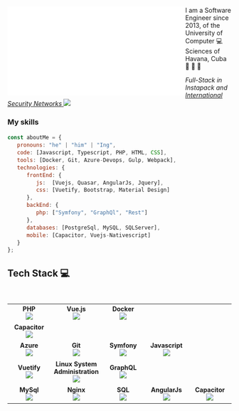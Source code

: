 <!-- Working GIF -->
<div>
<img src="https://github.com/BURNING-SOLUTIONS/reeveng/blob/master/svg.svg" alt="dev_object" align="left" width="400" height="200"/> 
<p>I am a Software Engineer since 2013, of the University of Computer 💻 Sciences of Havana, Cuba 💪 🧑‍ 💪</p>
<p><em>Full-Stack in Instapack and <a href="https://isnsecurity.com/">International Security Networks <img src="https://media.giphy.com/media/WUlplcMpOCEmTGBtBW/giphy.gif" width="40"></em></a>
</div>
<div>

### My skills
```javascript
const aboutMe = {
   pronouns: "he" | "him" | "Ing",
   code: [Javascript, Typescript, PHP, HTML, CSS],
   tools: [Docker, Git, Azure-Devops, Gulp, Webpack],
   technologies: {
      frontEnd: {
         js:  [Vuejs, Quasar, AngularJs, Jquery],
         css: [Vuetify, Bootstrap, Material Design]
      },
      backEnd: {
         php: ["Symfony", "GraphQl", "Rest"]
      },
      databases: [PostgreSql, MySQL, SQLServer],
      mobile: [Capacitor, Vuejs-Nativescript]
   }
};
```
## Tech Stack :computer:

<br>
<table>
<tbody>
 <tr>
<td align="center" width="20%">
<span><b><center>PHP</center></b></span> 
<img height=60px src="https://seeklogo.com/images/P/php-logo-ADE513E748-seeklogo.com.png"> 
</td>

<td align="center" width="20%">
<span><b><center>Vue.js</center></b></span> 
<img height=60px src="https://seeklogo.com/images/V/vuejs-logo-17D586B587-seeklogo.com.png"> 
</td>

<td align="center" width="20%">
<span><b><center>Docker</center></b></span> 
<img height=60px src="https://encrypted-tbn0.gstatic.com/images?q=tbn%3AANd9GcTApU_6Eg4oWx3NMhLifHmNEkxjeMxfd3oGUA&usqp=CAU"> 
</td>
</tr>

<td align="center" width="20%">
<span><b><center>Capacitor</center></b></span> 
<img height=65px src="https://seeklogo.com/images/C/capacitor-logo-DF3634DD70-seeklogo.com.png"> 
</td>
<tr>
<td align="center" width="20%">
<span><b><center>Azure</center></b></span> 
<img height=65px src="https://seeklogo.com/images/M/microsoft-azure-logo-85055C44BE-seeklogo.com.png"> 
</td>

<td align="center" width="20%">
<span><b><center>Git</center></b></span> 
<img height=65px src="https://git-scm.com/images/logos/downloads/Git-Logo-2Color.png"> 
</td>

<td align="center" width="20%">
<span><b><center>Symfony</center></b></span> 
<img height=65px src="https://seeklogo.com/images/S/symfony-logo-AA34C8FC16-seeklogo.com.png"> 
</td>

<td align="center" width="20%">
<span><b><center>Javascript</center></b></span> 
<img height=65px src="https://seeklogo.com/images/J/javascript-js-logo-2949701702-seeklogo.com.png"> 
</td>
</tr>

<tr>
<td align="center" width="20%">
<span><b><center>Vuetify</center></b></span> 
<img height=65px src="https://seeklogo.com/images/V/vuetify-logo-3BCF73C928-seeklogo.com.png"> 
</td>

<td align="center" width="20%">
<span><b><center>Linux System Administration</center></b></span> 
<img height=65px src="https://upload.wikimedia.org/wikipedia/commons/a/af/Tux.png"> 
</td>



<td align="center" width="20%">
<span><b><center>GraphQL</center></b></span> 
<img height=65px src="https://seeklogo.com/images/G/graphql-logo-97CBBB6D51-seeklogo.com.png"> 
</td>
</tr>

<tr>
<td align="center" width="20%">
<span><b><center>MySql</center></b></span> 
<img height=65px src="https://seeklogo.com/images/M/mysql-logo-B047FB7790-seeklogo.com.png"> 
</td>

<td align="center" width="20%">
<span><b><center>Nginx</center></b></span> 
<img height=65px src="http://www.myiconfinder.com/uploads/iconsets/256-256-cf2ed3956a3a1484f83ed20d7e987f21.png"> 
</td>

<td align="center" width="20%">
<span><b><center>SQL</center></b></span> 
<img height=65px src="https://i0.wp.com/www.complexsql.com/wp-content/uploads/2017/01/sql-logo.jpg?ssl=1"> 
</td>

<td align="center" width="20%">
<span><b><center>AngularJs</center></b></span> 
<img height=65px src="https://seeklogo.com/images/A/angular-js-logo-BEDAA295A8-seeklogo.com.png"> 
</td>

<td align="center" width="20%">
<span><b><center>Capacitor</center></b></span> 
<img height=65px src="https://seeklogo.com/images/C/capacitor-logo-DF3634DD70-seeklogo.com.png"> 
</td>
</tr>

</tbody>
</table>
</div>
